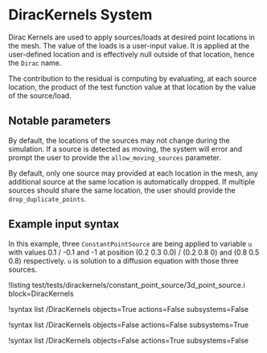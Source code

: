 # DiracKernels System

Dirac Kernels are used to apply sources/loads at desired point locations in the mesh. The value of the loads is a user-input
value. It is applied at the user-defined location and is effectively null outside of that location, hence the `Dirac` name.

The contribution to the residual is computing by evaluating, at each source location, the product of the test function value at
that location by the value of the source/load.

## Notable parameters

By default, the locations of the sources may not change during the simulation. If a source is detected as moving,
the system will error and prompt the user to provide the `allow_moving_sources` parameter.

By default, only one source may provided at each location in the mesh, any additional source at the same location
is automatically dropped. If multiple sources should share the same location, the user should provide the
`drop_duplicate_points`.

## Example input syntax

In this example, three `ConstantPointSource` are being applied to variable `u` with values 0.1 / -0.1 and -1
at position (0.2 0.3 0.0) / (0.2 0.8 0) and (0.8 0.5 0.8) respectively. `u` is solution to a diffusion equation
with those three sources.

!listing test/tests/dirackernels/constant_point_source/3d_point_source.i block=DiracKernels

!syntax list /DiracKernels objects=True actions=False subsystems=False

!syntax list /DiracKernels objects=False actions=False subsystems=True

!syntax list /DiracKernels objects=False actions=True subsystems=False
